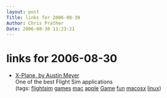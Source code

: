 ```yaml
---
layout: post
Title: links for 2006-08-30  
Author: Chris Prather
Date: 2006-08-30 11:23:21
---
```


# links for 2006-08-30
<ul class="delicious">
	<li>
		<div class="delicious-link"><a href="http://x-plane.com/default.html">X-Plane, by Austin Meyer</a></div>
		<div class="delicious-extended">One of the best Flight Sim applications</div>
		<div class="delicious-tags">(tags: <a href="http://del.icio.us/perigrin/flightsim">flightsim</a> <a href="http://del.icio.us/perigrin/games">games</a> <a href="http://del.icio.us/perigrin/mac">mac</a> <a href="http://del.icio.us/perigrin/apple">apple</a> <a href="http://del.icio.us/perigrin/Game">Game</a> <a href="http://del.icio.us/perigrin/fun">fun</a> <a href="http://del.icio.us/perigrin/macosx">macosx</a> <a href="http://del.icio.us/perigrin/linux">linux</a>)</div>
	</li>
</ul>

